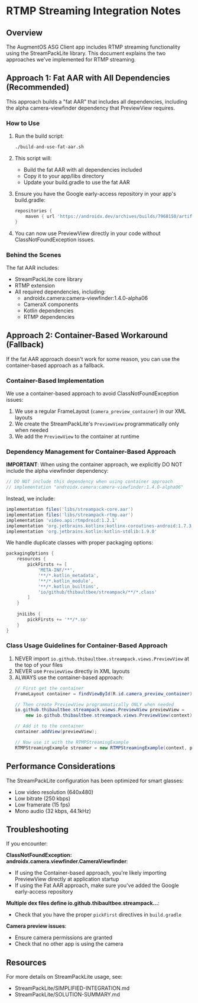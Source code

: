 # RTMP Streaming Integration Notes

## Overview

The AugmentOS ASG Client app includes RTMP streaming functionality using the StreamPackLite library. This document explains the two approaches we've implemented for RTMP streaming.

## Approach 1: Fat AAR with All Dependencies (Recommended)

This approach builds a "fat AAR" that includes all dependencies, including the alpha camera-viewfinder dependency that PreviewView requires.

### How to Use

1. Run the build script:
   ```bash
   ./build-and-use-fat-aar.sh
   ```

2. This script will:
   - Build the fat AAR with all dependencies included
   - Copy it to your app/libs directory
   - Update your build.gradle to use the fat AAR

3. Ensure you have the Google early-access repository in your app's build.gradle:
   ```gradle
   repositories {
       maven { url 'https://androidx.dev/archives/builds/7968150/artifacts/repository' }
   }
   ```

4. You can now use PreviewView directly in your code without ClassNotFoundException issues.

### Behind the Scenes

The fat AAR includes:
- StreamPackLite core library
- RTMP extension
- All required dependencies, including:
  - androidx.camera:camera-viewfinder:1.4.0-alpha06
  - CameraX components
  - Kotlin dependencies
  - RTMP dependencies

## Approach 2: Container-Based Workaround (Fallback)

If the fat AAR approach doesn't work for some reason, you can use the container-based approach as a fallback.

### Container-Based Implementation

We use a container-based approach to avoid ClassNotFoundException issues:

1. We use a regular FrameLayout (`camera_preview_container`) in our XML layouts
2. We create the StreamPackLite's `PreviewView` programmatically only when needed
3. We add the `PreviewView` to the container at runtime

### Dependency Management for Container-Based Approach

**IMPORTANT**: When using the container approach, we explicitly DO NOT include the alpha viewfinder dependency:
```gradle
// DO NOT include this dependency when using container approach
// implementation "androidx.camera:camera-viewfinder:1.4.0-alpha06"
```

Instead, we include:
```gradle
implementation files('libs/streampack-core.aar')
implementation files('libs/streampack-rtmp.aar')
implementation 'video.api:rtmpdroid:1.2.1'
implementation 'org.jetbrains.kotlinx:kotlinx-coroutines-android:1.7.3'
implementation 'org.jetbrains.kotlin:kotlin-stdlib:1.9.0'
```

We handle duplicate classes with proper packaging options:
```gradle
packagingOptions {
    resources {
        pickFirsts += [
            'META-INF/**',
            '**/*.kotlin_metadata',
            '**/*.kotlin_module',
            '**/*.kotlin_builtins',
            'io/github/thibaultbee/streampack/**/*.class'
        ]
    }
    
    jniLibs {
        pickFirsts += '**/*.so'
    }
}
```

### Class Usage Guidelines for Container-Based Approach

1. NEVER import `io.github.thibaultbee.streampack.views.PreviewView` at the top of your files
2. NEVER use `PreviewView` directly in XML layouts
3. ALWAYS use the container-based approach:
   ```java
   // First get the container
   FrameLayout container = findViewById(R.id.camera_preview_container);
   
   // Then create PreviewView programmatically ONLY when needed
   io.github.thibaultbee.streampack.views.PreviewView previewView = 
       new io.github.thibaultbee.streampack.views.PreviewView(context);
   
   // Add it to the container
   container.addView(previewView);
   
   // Now use it with the RTMPStreamingExample
   RTMPStreamingExample streamer = new RTMPStreamingExample(context, previewView);
   ```

## Performance Considerations

The StreamPackLite configuration has been optimized for smart glasses:
- Low video resolution (640x480)
- Low bitrate (250 kbps)
- Low framerate (15 fps)
- Mono audio (32 kbps, 44.1kHz)

## Troubleshooting

If you encounter:

**ClassNotFoundException: androidx.camera.viewfinder.CameraViewfinder**:
- If using the Container-based approach, you're likely importing PreviewView directly at application startup
- If using the Fat AAR approach, make sure you've added the Google early-access repository

**Multiple dex files define io.github.thibaultbee.streampack...**:
- Check that you have the proper `pickFirst` directives in `build.gradle`

**Camera preview issues**:
- Ensure camera permissions are granted
- Check that no other app is using the camera

## Resources

For more details on StreamPackLite usage, see:
- StreamPackLite/SIMPLIFIED-INTEGRATION.md
- StreamPackLite/SOLUTION-SUMMARY.md